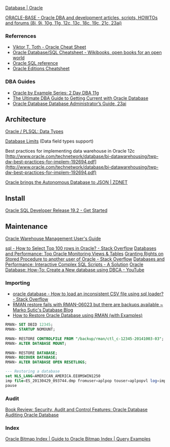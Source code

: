 [Database | Oracle](https://www.oracle.com/database/)

[ORACLE-BASE - Oracle DBA and development articles, scripts, HOWTOs and forums (8i, 9i, 10g, 11g, 12c, 13c, 18c, 19c, 21c, 23ai)](https://oracle-base.com/)

### Referrences

- [Viktor T. Toth - Oracle Cheat Sheet](https://www.vttoth.com/CMS/technical-notes/?view=article&id=81)
- [Oracle Database/SQL Cheatsheet - Wikibooks, open books for an open world](https://en.wikibooks.org/wiki/Oracle_Database/SQL_Cheatsheet)
- [Oracle SQL reference](http://www.cheat-sheets.org/saved-copy/oracle_sql_reference.pdf)
- [Oracle Editions Cheatsheet](https://www.red-database-security.com/wp/oracle_cheat.pdf)

### DBA Guides

- [Oracle by Example Series: 2 Day DBA 11g](https://www.oracle.com/webfolder/technetwork/tutorials/obe/db/11g/r2/2day_dba/index.html)
- [The Ultimate DBA Guide to Getting Current with Oracle Database](https://blogs.oracle.com/oracleuniversity/post/the-ultimate-dba-guide-to-getting-current-with-oracle-database)
- [Oracle Database Database Administrator’s Guide, 23ai](https://docs.oracle.com/en/database/oracle/oracle-database/23/admin/index.html)

## Architecture

[Oracle / PLSQL: Data Types](https://www.techonthenet.com/oracle/datatypes.php#)

[Database Limits](https://docs.oracle.com/en/database/oracle/oracle-database/23/refrn/database-limits.html) (Data field types support)

Best practices for implementing data warehouse in Oracle 12c [http://www.oracle.com/technetwork/database/bi-datawarehousing/twp-dw-best-practices-for-implem-192694.pdf](http://www.oracle.com/technetwork/database/bi-datawarehousing/twp-dw-best-practices-for-implem-192694.pdf)

[Oracle brings the Autonomous Database to JSON | ZDNET](https://www.zdnet.com/article/oracle-brings-the-autonomous-database-to-json/#ftag=RSSbaffb68)
## Install

[Oracle SQL Developer Release 19.2 - Get Started](https://docs.oracle.com/en/database/oracle/sql-developer/19.2/)
## Maintenance

[Oracle Warehouse Management User's Guide](https://docs.oracle.com/cd/E18727_01/doc.121/e13433/T211976T321834.htm)

[sql - How to Select Top 100 rows in Oracle? - Stack Overflow](https://stackoverflow.com/questions/27034585/how-to-select-top-100-rows-in-oracle#27034932)
[Databases and Performance: Top Oracle Monitoring Views & Tables](https://databaseperformance.blogspot.com/2018/04/top-oracle-monitoring-views-tables.html)
[Granting Rights on Stored Procedure to another user of Oracle - Stack Overflow](https://stackoverflow.com/questions/4305323/granting-rights-on-stored-procedure-to-another-user-of-oracle#4305531)
[Databases and Performance: Interactive Complex SQL Scripts - A Solution](https://databaseperformance.blogspot.com/2018/06/interactive-complex-sql-scripts-solution.html)
[Oracle Database: How-To: Create a New database using DBCA - YouTube](https://www.youtube.com/watch?v=nqelGH_XU18)
### Importing
- [oracle database - How to load an inconsistent CSV file using sql loader? - Stack Overflow](https://stackoverflow.com/questions/54176682/how-to-load-an-inconsistent-csv-file-using-sql-loader)
- [RMAN restore fails with RMAN-06023 but there are backups available ~ Marko Sutic's Database Blog](https://msutic.blogspot.com/2010/11/rman-restore-fails-with-rman-06023-but.html)
- [How to Restore Oracle Database using RMAN (with Examples)](https://www.thegeekstuff.com/2014/11/oracle-rman-restore/)

```sql
RMAN> SET DBID 12345;  
RMAN> STARTUP NOMOUNT;  
  
RMAN> RESTORE CONTROLFILE FROM "/backup/rman/ctl_c-12345-20141003-03";   
RMAN> ALTER DATABASE MOUNT;  
  
RMAN> RESTORE DATABASE;  
RMAN> RECOVER DATABASE;  
RMAN> ALTER DATABASE OPEN RESETLOGS;

--- Restoring a database
set NLS_LANG=AMERICAN_AMERICA.EE8MSWIN1250  
imp file=ES_20130429_093744.dmp fromuser=aplpop touser=aplpopvl log=imp_in.log  
pause

```
### Audit
[Book Review: Security, Audit and Control Features: Oracle Database](https://www.isaca.org/resources/isaca-journal/issues/2017/volume-6/security-audit-and-control-features-oracle-database)
[Auditing Oracle Database](https://www.isaca.org/resources/isaca-journal/past-issues/2014/auditing-oracle-database)

### Index
[Oracle Bitmap Index | Guide to Oracle Bitmap Index | Query Examples](https://www.educba.com/oracle-bitmap-index/)